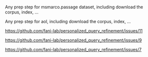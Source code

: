 Any prep step for msmarco.passage dataset, including download the corpus, index, ...

Any prep step for aol, including download the corpus, index, ...

https://github.com/fani-lab/personalized_query_refinement/issues/11

https://github.com/fani-lab/personalized_query_refinement/issues/9

https://github.com/fani-lab/personalized_query_refinement/issues/7
